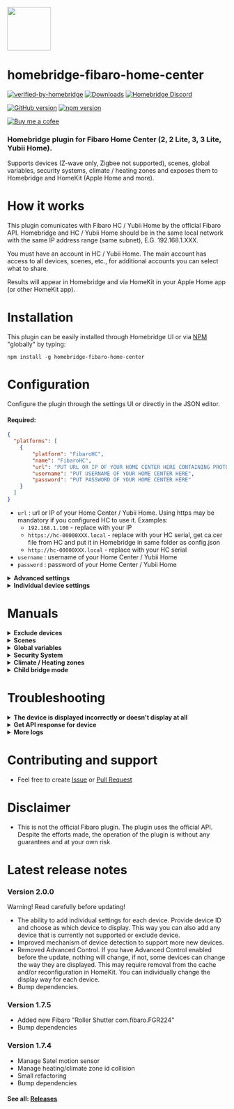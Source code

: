<img src="https://raw.githubusercontent.com/homebridge/verified/latest/icons/homebridge-fibaro-home-center.png" width="100px"></img>
# homebridge-fibaro-home-center

[![verified-by-homebridge](https://badgen.net/badge/homebridge/verified/purple)](https://github.com/homebridge/homebridge/wiki/Verified-Plugins)
[![Downloads](https://img.shields.io/npm/dt/homebridge-fibaro-home-center)](https://www.npmjs.com/package/homebridge-fibaro-home-center)
[![Homebridge Discord](https://img.shields.io/discord/432663330281226270?color=728ED5&logo=discord&label=discord)](https://discord.gg/38Dpux)

[![GitHub version](https://img.shields.io/github/package-json/v/ilcato/homebridge-fibaro-home-center?label=GitHub)](https://github.com/ilcato/homebridge-fibaro-home-center/releases/)
[![npm version](https://img.shields.io/npm/v/homebridge-fibaro-home-center?color=%23cb3837&label=npm)](https://www.npmjs.com/package/homebridge-fibaro-home-center)

[![Buy me a cofee](https://cdn.buymeacoffee.com/buttons/default-orange.png)](https://www.buymeacoffee.com/ilcato)

### Homebridge plugin for Fibaro Home Center (2, 2 Lite, 3, 3 Lite, Yubii Home).

Supports devices (Z-wave only, Zigbee not supported), scenes, global variables, security systems, climate / heating zones and exposes them to Homebridge and HomeKit (Apple Home and more).

# How it works

This plugin comunicates with Fibaro HC / Yubii Home by the official Fibaro API. Homebridge and HC / Yubii Home should be in the same local network with the same IP address range (same subnet), E.G. 192.168.1.XXX. 

You must have an account in HC / Yubii Home. The main account has access to all devices, scenes, etc., for additional accounts you can select what to share.

Results will appear in Homebridge and via HomeKit in your Apple Home app (or other HomeKit app).

# Installation

This plugin can be easily installed through Homebridge UI or via [NPM](https://www.npmjs.com/package/homebridge-fibaro-home-center) "globally" by typing:

    npm install -g homebridge-fibaro-home-center
    
# Configuration
Configure the plugin through the settings UI or directly in the JSON editor.

#### Required:

```json
{
  "platforms": [
    {
        "platform": "FibaroHC",
        "name": "FibaroHC",
        "url": "PUT URL OR IP OF YOUR HOME CENTER HERE CONTAINING PROTOCOL AND NAME E.G.: https://hc-00000XXX.local OR IP E.G.: 192.168.1.100",
        "username": "PUT USERNAME OF YOUR HOME CENTER HERE",
        "password": "PUT PASSWORD OF YOUR HOME CENTER HERE"
    }
  ]
}

```

+ `url` : url or IP of your Home Center / Yubii Home. Using https may be mandatory if you configured HC to use it. Examples:
  + `192.168.1.100` - replace with your IP
  + `https://hc-00000XXX.local` - replace with your HC serial, get ca.cer file from HC and put it in Homebridge in same folder as config.json
  + `http://hc-00000XXX.local` - replace with your HC serial
+ `username` : username of your Home Center / Yubii Home
+ `password` : password of your Home Center / Yubii Home


<details>
<summary><b>Advanced settings</b></summary>

```json

{
    "bridge": {
        "name": "Homebridge",
        "username": "CC:22:3D:E3:CE:30",
        "port": 51826,
        "pin": "031-45-154"
    },
    
    "description": "This is an example configuration file. You can use this as a template for creating your own configuration file.",

    "platforms": [
        {
            "platform": "FibaroHC",
            "name": "FibaroHC",
            "url": "PUT URL OR IP OF YOUR HOME CENTER HERE CONTAINING PROTOCOL AND NAME E.G.: https://hc-00000XXX.local OR IP E.G.: 192.168.1.100",
            "username": "PUT USERNAME OF YOUR HOME CENTER HERE",
            "password": "PUT PASSWORD OF YOUR HOME CENTER HERE",
            "pollerperiod": "PUT 0 FOR DISABLING POLLING (REFRESH INTERVAL), 1 - 100 INTERVAL IN SECONDS. 3 SECONDS IS THE DEFAULT",
            "thermostattimeout": "NUMBER OF SECONDS FOR THERMOSTAT TIMEOUT, DEFAULT: 7200 (2 HOURS)"
            "thermostatmaxtemperature": "SET MAX TEMPERATURE FOR THERMOSTATIC DEVICES (DEFAULT 100C)",
            "switchglobalvariables": "PUT A COMMA SEPARATED LIST OF HOME CENTER GLOBAL VARIABLES ACTING LIKE A BISTABLE SWITCH",
            "dimmerglobalvariables": "PUT A COMMA SEPARATED LIST OF HOME CENTER GLOBAL VARIABLES ACTING LIKE A DIMMER",
            "adminUsername": "PUT ADMIN USERNAME OF YOUR HOME CENTER HERE TO SET GLOBAL VARIABLES",
            "adminPassword": "PUT ADMIN PASSWORD OF YOUR HOME CENTER HERE TO SET GLOBAL VARIABLES",
            "securitysystem": "PUT enabled OR disabled IN ORDER TO MANAGE THE AVAILABILITY OF THE SECURITY SYSTEM",
            "addRoomNameToDeviceName" : "PUT enabled OR disabled IN ORDER TO ADD THE ROOM NAME TO DEVICE NAME. DEFAULT disabled",
            "doorbellDeviceId" : "PUT HOME CENTER BINARY SENSOR DEVICE ID ACTING AS A DOORBELL",
            "logsLevel": "PUT THE DESIRED LOG LEVEL: 0 DISABLED, 1 ONLY CHANGES, 2 ALL"
        }
    ],

    "accessories": [
    ]
}
```
    
+ `pollerperiod` : Polling interval (refresh interval) for querying Fibaro Home Center (0: disabled, recomended: 3, 1 or 2 seconds allows for a more responsive update of the Home app when changes appear outside the HomeKit environment). If it is disabled the Home app is not updated automatically when such a change happen but only when you close a panel and reopen it. Enabling this option is useful to read the new state when controlling devices outside HomeKit, E.G.: via Fibaro, physical buttons, scenes and automations.
+ `thermostatmaxtemperature` : set max temperature for thermostatic devices (default 100 C)
+ `thermostattimeout` : number of seconds for the thermostat timeout, default: 7200 (2 hours)
+ `switchglobalvariables` : comma separated list of home center global variables acting like a bistable switch
+ `dimmerglobalvariables` : comma separated list of home center global variables acting like a dimmer
+ `adminUsername`: admin username of your home center, needed only to set global variables,
+ `adminPassword`: admin password of your home center, needed only to set global variables,
+ `securitysystem` : enabled or disabled in order to manage the availability of the security system
+ `addRoomNameToDeviceName` : If enabled, to each device name will be added the name of the room in which it is located. Default: disabled.
+ `doorbellDeviceId` : home center binary sensor device id acting as a doorbell
+ `logsLevel` : desired log level: 0 disabled, 1 only changes, 2 all

</details>


<details>
<summary><b>Individual device settings</b></summary>

The ability to add individual settings for each device. Provide device ID and choose as which device to display. This way you can also add any device that is not currently supported pr exclude device. 
+ `id` : device ID (like: 42).
+ `displayAS` : display as: switch, dimmer, etc. or exclude device.

```json
{
  "platforms": [
    {
        "platform": "FibaroHC",
        "name": "FibaroHC",
        "url": "PUT URL OR IP OF YOUR HOME CENTER HERE CONTAINING PROTOCOL AND NAME E.G.: https://hc-00000XXX.local OR IP E.G.: 192.168.1.100",
        "username": "PUT USERNAME OF YOUR HOME CENTER HERE",
        "password": "PUT PASSWORD OF YOUR HOME CENTER HERE",
        "devices": [
                {
                    "id": 42,
                    "displayAs": "switch",
                },
                {
                    "id": 58,
                    "displayAs": "exclude",
                }
            ]
    }
  ]
}
```
</details>



# Manuals

<details>
<summary><b>Exclude devices</b></summary>

Exclude one or more devices:
+ add id or type of this device in plugin settings and select display as: 'exclude'
+ or use a specific user (not an admin one) and grant access to only the needed devices
+ or rename the device you want to exclude with an initial _ character.

Warning: If you exclude the device, adding it again will require reconfiguration (assignment to a room, automations, etc.).

</details>

<details>
<summary><b>Scenes</b></summary>

+ Any scene with a name that start with _ will be added to HomeKit as a momentary switch
+ Switch name will be same as scene name but without the _.
+ Momentary switch means that it will turn off itself after a while.

</details>

<details>
<summary><b>Global variables</b></summary>

+ Switch global variables - It is possible to create Switch in HomeKit with a toggle behaviour:
  + creating global variables (one for each switch) with 2 possible values: "true" and "false"
  + configuring a new parameter ("switchglobalvariables") in config.json that contains a comma separated list of the variable names you defined.
+ Dimmer global variables - It is possible to create Dimmer in HomeKit with a toggle behaviour:
  + creating global variables (one for each dimmer) with possible values from 0 to 100  
  + configuring a new parameter ("dimmerglobalvariables") in config.json that contains a comma separated list of the variable names you defined.
+ You can use these variable to trigger Home Center scenes.
+ Note: you need to configure homebridge in config.json with a user with superuser privileges because normal users cannot set global variable from the outside of Home Center.

</details>

<details>
<summary><b>Security System</b></summary>

+ Enable security system in plugin settings or in config.json add the parameter: `"securitysystem": "enabled"`

+ In Fibaro Home Center:
  + Create an Enumerated variable named `SecuritySystem` with the following values:
    + `StayArmed`
    + `AwayArmed`
    + `NightArmed`
    + `Disarmed`
    + `AlarmTriggered`
  + Create the following Alarm Zones in the Alarm Zones panel in the settings section (order is important): . StayZone . AwayZone . NightZone
  + For each security zone select the appropriate sensors.
  + Create a `SetAlarmTriggered` scene in the Alarm Scenes panel in the settings section that set the SecuritySystem variable to `AlarmTriggered`. The scene can also contain action logic to manage the alarm, eg: activate a siren.
  + Create a scene for setting arming status of devices and update the previous global variable. Scene names and code MUST be:

    + SetStayArmed:
      ```
        fibaro.alarm("disarm")
        fibaro.alarm(1, "arm")
        fibaro.setGlobalVariable("SecuritySystem", "StayArmed")
      ```
     + SetAwayArmed
       ```
         fibaro.alarm("disarm")
         fibaro.alarm(2, "arm")
         fibaro.setGlobalVariable("SecuritySystem", "AwayArmed")
       ```
     + SetNightArmed
       ```
         fibaro.alarm("disarm")
         fibaro.alarm(3, "arm")
         fibaro.setGlobalVariable("SecuritySystem", "NightArmed")
       ```
     + SetDisarmed
       ```
         fibaro.alarm("disarm")
         fibaro.setGlobalVariable("SecuritySystem", "Disarmed")
       ```

  + Scene must have flag `Do not stop scene when alarm breached` checked, in recent versions it's `Allow to run when alarm breached`.

</details>

<details>
<summary><b>Climate / Heating zones</b></summary>
    
+ Thermostat Controls: once a climate / heating zone is created in the Home Center / Yubii Home, a corresponding Thermostat accessory is generated in HomeKit. The Thermostat accessory provides intuitive controls within the HomeKit ecosystem.
+ Manual Settings and Timeout: the controls available on the Thermostat activate a manual setting for the specified duration. This duration is set by the `thermostattimeout` parameter in the `config.json` file. During this period, the manual settings remain in effect for the zone. After the predefined timeout period expires, the normal schedule of the zone is automatically reactivated. This ensures that the zone reverts to its programmed schedule once the manual setting duration elapses.

</details>

<details>
<summary><b>Child bridge mode</b></summary>
You can run this plugin as child bridge, that is an isolated process. There are several reasons/benefits of doing this. Details: https://github.com/homebridge/homebridge/wiki/Child-Bridges.
</details>


# Troubleshooting

<details>
<summary><b>The device is displayed incorrectly or doesn't display at all</b></summary>
    

+ If device displays incorrectly (e.g. as Switch but should be Outlet) or doubled (one device is displayed as two), you must remove this device from cache (in Homebridge Settings). Unfortunately, in this case, the settings for this device will most likely be lost (room selection, automations, etc.).
+ Every change of devices display type (e.g. from Switch to Outlet etc.) can make it display incorrectly (like doubled). It is recommended to turn off Apple hubs during changes.
+ If you want new device to be supported (or if it displays incorrectly despite the recommendation above) open new Issue and write: what is this product, as what should it be displayed, whether it does not display at all or displays incorrectly (as what device?), what version of this plugin, what Home Center, and attach the API response for this product (see below).

</details>

<details>
<summary><b>Get API response for device</b></summary>

Open in browser: http://FIBARO-IP/api/devices/DEVICE-ID (replace FIBARO-IP with your Home Center IP and DEVICE-ID with device ID) and login.

</details>

<details>
<summary><b>More logs</b></summary>

If you have any issues with this plugin, enable all logs in plugin config and the debug mode in the homebridge settings and restart the homebridge / child bridge. This will show additional information in log.

</details>

# Contributing and support

- Feel free to create [Issue](https://github.com/ilcato/homebridge-fibaro-home-center/issues) or [Pull Request](https://github.com/ilcato/homebridge-fibaro-home-center/pulls)

# Disclaimer

- This is not the official Fibaro plugin. The plugin uses the official API. Despite the efforts made, the operation of the plugin is without any guarantees and at your own risk.

# Latest release notes

### Version 2.0.0
Warning! Read carefully before updating!

+ The ability to add individual settings for each device. Provide device ID and choose as which device to display. This way you can also add any device that is currently not supported or exclude device.
+ Improved mechanism of device detection to support more new devices.
+ Removed Advanced Control. If you have Advanced Control enabled before the update, nothing will change, if not, some devices can change the way they are displayed. This may require removal from the cache and/or reconfiguration in HomeKit. You can individually change the display way for each device.
+ Bump dependencies.

### Version 1.7.5
+ Added new Fibaro "Roller Shutter com.fibaro.FGR224"
+ Bump dependencies

### Version 1.7.4
+ Manage Satel motion sensor
+ Manage heating/climate zone id collision
+ Small refactoring
+ Bump dependencies


#### See all: [Releases](https://github.com/ilcato/homebridge-fibaro-home-center/releases)
